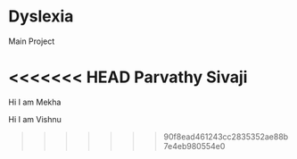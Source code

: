 # Dyslexia

Main Project

<<<<<<< HEAD
Parvathy Sivaji
=======
Hi I am Mekha

Hi I am Vishnu
>>>>>>> 90f8ead461243cc2835352ae88b7e4eb980554e0
